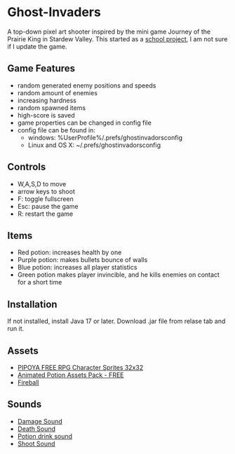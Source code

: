 # Ghost-Invaders
A top-down pixel art shooter inspired by the mini game Journey of the Prairie King in Stardew Valley. This started as a [school project](https://www.youtube.com/watch?v=CnTheOHwhQw), I am not sure if I update the game.


## Game Features
- random generated enemy positions and speeds
- random amount of enemies
- increasing hardness
- random spawned items
- high-score is saved
- game properties can be changed in config file
- config file  can be found in:
   - windows: %UserProfile%/.prefs/ghostinvadorsconfig
   - Linux and OS X: ~/.prefs/ghostinvadorsconfig

## Controls
- W,A,S,D to move
- arrow keys to shoot
- F: toggle fullscreen
- Esc: pause the game 
- R: restart the game

## Items 
- Red potion: increases health by one
- Purple potion: makes bullets bounce of walls
- Blue potion: increases all player statistics
- Green potion makes player invincible, and he kills enemies on contact for a short time


## Installation
If not installed, install Java 17 or later. Download .jar file from relase tab and run it.

## Assets
* [PIPOYA FREE RPG Character Sprites 32x32](https://pipoya.itch.io/pipoya-free-rpg-character-sprites-32x32)
* [Animated Potion Assets Pack - FREE](https://flippurgatory.itch.io/animated-potion-assets-pack-free)
* [Fireball](https://nyknck.itch.io/fireball-animation)

## Sounds
* [Damage Sound](https://freesound.org/people/Deathscyp/sounds/404109/)
* [Death Sound](https://freesound.org/people/Replix/sounds/173126/)
* [Potion drink sound](https://freesound.org/people/Replix/sounds/173126/)
* [Shoot Sound](https://freesound.org/people/HighPixel/sounds/431174/#)
